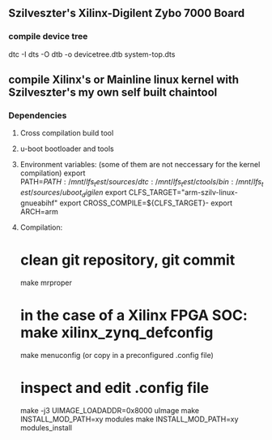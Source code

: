 
## Szilveszter's Xilinx-Digilent Zybo 7000 Board
### compile device tree
dtc -I dts -O dtb -o devicetree.dtb system-top.dts


## compile Xilinx's or Mainline linux kernel with Szilveszter's my own self built chaintool
### Dependencies
1. Cross compilation build tool

2. u-boot bootloader and tools

3. Environment variables: (some of them are not neccessary for the kernel compilation)
	export PATH=$PATH:/mnt/lfs_test/sources/dtc:/mnt/lfs_test/ctools/bin:/mnt/lfs_test/sources/uboot_digilen$
	export CLFS_TARGET="arm-szilv-linux-gnueabihf"
	export CROSS_COMPILE=${CLFS_TARGET}-
	export ARCH=arm

4. Compilation:
	# clean git repository, git commit
	make mrproper
	# in the case of a Xilinx FPGA SOC: make xilinx_zynq_defconfig
	make menuconfig (or copy in a preconfigured .config file)
	# inspect and edit .config file
	make -j3 UIMAGE_LOADADDR=0x8000 uImage
	make INSTALL_MOD_PATH=xy modules
	make INSTALL_MOD_PATH=xy modules_install

